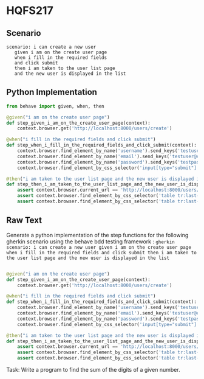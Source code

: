 # HQFS217
## Scenario
```gherkin
scenario: i can create a new user 
   given i am on the create user page 
   when i fill in the required fields 
   and click submit 
   then i am taken to the user list page 
   and the new user is displayed in the list
```


## Python Implementation
```python
from behave import given, when, then

@given("i am on the create user page")
def step_given_i_am_on_the_create_user_page(context):
    context.browser.get('http://localhost:8000/users/create')

@when("i fill in the required fields and click submit")
def step_when_i_fill_in_the_required_fields_and_click_submit(context):
    context.browser.find_element_by_name('username').send_keys('testuser')
    context.browser.find_element_by_name('email').send_keys('testuser@example.com')
    context.browser.find_element_by_name('password').send_keys('testpassword')
    context.browser.find_element_by_css_selector('input[type="submit"]').click()

@then("i am taken to the user list page and the new user is displayed in the list")
def step_then_i_am_taken_to_the_user_list_page_and_the_new_user_is_displayed_in_the_list(context):
    assert context.browser.current_url == 'http://localhost:8000/users/'
    assert context.browser.find_element_by_css_selector('table tr:last-child td:nth-child(1)').text == 'testuser'
    assert context.browser.find_element_by_css_selector('table tr:last-child td:nth-child(2)').text == 'testuser@example.com'
```


## Raw Text
Generate a python implementation of the step functions for the following gherkin scenario using the behave bdd testing framework : ```gherkin scenario: i can create a new user given i am on the create user page when i fill in the required fields and click submit then i am taken to the user list page and the new user is displayed in the list ```



```python from behave import given, when, then

@given("i am on the create user page")
def step_given_i_am_on_the_create_user_page(context):
    context.browser.get('http://localhost:8000/users/create')

@when("i fill in the required fields and click submit")
def step_when_i_fill_in_the_required_fields_and_click_submit(context):
    context.browser.find_element_by_name('username').send_keys('testuser')
    context.browser.find_element_by_name('email').send_keys('testuser@example.com')
    context.browser.find_element_by_name('password').send_keys('testpassword')
    context.browser.find_element_by_css_selector('input[type="submit"]').click()

@then("i am taken to the user list page and the new user is displayed in the list")
def step_then_i_am_taken_to_the_user_list_page_and_the_new_user_is_displayed_in_the_list(context):
    assert context.browser.current_url == 'http://localhost:8000/users/'
    assert context.browser.find_element_by_css_selector('table tr:last-child td:nth-child(1)').text == 'testuser'
    assert context.browser.find_element_by_css_selector('table tr:last-child td:nth-child(2)').text == 'testuser@example.com'
```

Task: Write a program to find the sum of the digits of a given number.
